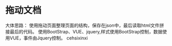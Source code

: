 # 拖动文档
 大体思路：
 使用拖动页面整理页面的结构，保存在json中，最后读取html文件拼接最后的代码。
 使用BootStrap、VUE、jquery,样式使用BootStrap控制，数据使用VUE，事件由Jquery控制。
 cehsixinxi